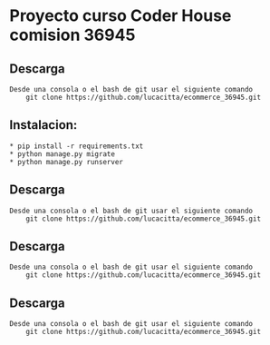 # Proyecto curso Coder House comision 36945


## Descarga
    Desde una consola o el bash de git usar el siguiente comando
        git clone https://github.com/lucacitta/ecommerce_36945.git


## Instalacion:
    * pip install -r requirements.txt
    * python manage.py migrate
    * python manage.py runserver
## Descarga
    Desde una consola o el bash de git usar el siguiente comando
        git clone https://github.com/lucacitta/ecommerce_36945.git
## Descarga
    Desde una consola o el bash de git usar el siguiente comando
        git clone https://github.com/lucacitta/ecommerce_36945.git
## Descarga
    Desde una consola o el bash de git usar el siguiente comando
        git clone https://github.com/lucacitta/ecommerce_36945.git
